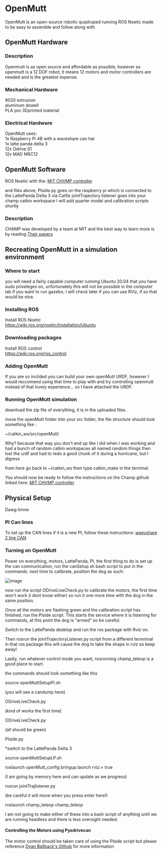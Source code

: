 # OpenMutt
OpenMutt is an open-source robotic quadruped running ROS Noetic made to be easy to assemble and follow along with  

## OpenMutt Hardware  
### Description  
Openmutt is as open source and affordable as possible, however as openmutt is a 12 DOF robot, it means 12 motors and motor controllers are needed and is the greatest expense.  

### Mechanical Hardware  
8020 extrusion  
aluminum dowell  
PLA pro 3Dprinted material  

### Electrical Hardware  
OpenMutt uses:  
1x Raspberry Pi 4B with a waveshare can hat  
1x latte panda delta 3  
12x Odrive S1  
12x MAD M6C12

## OpenMutt Software  
ROS Noetic with the:
[MIT CHVMP controller  ](https://github.com/chvmp/champ)

and files above, PIside.py goes on the raspberry pi which is connected to the LattePanda Delta 3 via Cat5e
jointTrajectory listener goes into your champ catkin workspace
I will add quarter model and calibration scripts shortly


### Description
CHAMP was developed by a team at MIT and the best way to learn more is by reading [Their papers]([url](https://dspace.mit.edu/bitstream/handle/1721.1/126619/IROS.pdf?sequence=2&isAllowed=y))

## Recreating OpenMutt in a simulation environment

### Where to start
you will need a fairly capable computer running Ubuntu 20.04 that you have sudo priveleges on, unfortunately this will not be possible in the computer lab if you want to run gazebo, I will check later if you can use RViz, if so that would be nice.  

### Installing ROS
Install ROS Noetic  
https://wiki.ros.org/noetic/Installation/Ubuntu  

### Downloading packages
Install ROS control  
https://wiki.ros.org/ros_control  

### Adding OpenMutt
If you are so inclided you can build your own openMutt URDF, however I would reccomend using that time to play with and try controlling openmutt instead of that lovely experience... so I have attached the URDF.

### Running OpenMutt simulation
download the zip file of everything, it is in the uploaded files. 

move the openMutt folder into your src folder, the file structure should look something like :

~/catkin_ws/src/openMutt/

Why? because that way you don't end up like I did when I was working and had a bunch of random catkin workspaces all named random things then lost the urdf and had to redo a good chunk of it during a hurricane, but I digress

from here go back to ~/catkin_ws then type catkin_make in the terminal.

You should now be ready to follow the instructions on the Champ github linked here: [MIT CHVMP controller  ](https://github.com/chvmp/champ)


## Physical Setup
Dawg timne
### PI Can lines
To set up the CAN lines if it is a new PI, follow these instructions:
[waevshare 2 line CAN](https://www.waveshare.com/wiki/2-CH_CAN_HAT)

### Turning on OpenMutt
Power on everything, motors, LattePanda, PI, the first thing to do is set up the can communication, run the canSetup.sh bash script to put in the commands.
next time to calibrate, position the dog as such:

![image](https://github.com/user-attachments/assets/d2d99799-94b7-4e2d-9736-f5d828a2ccbe)

now run the script ODriveLiveCheck.py to calibrate the motors, the first time won't work (i dont know either) so run it one more time with the dog in the same position.

Once all the motors are flashing green and the calibration script has finished, run the PIside script. This starts the service where it is listening for commands, at this point the dog is "armed" so be careful.

Switch to the LattePanda desktop and run the ros package with Rviz on.

Then rosrun the jointTrajectoryListener.py script from a different termninal in that ros package this will cause the dog to take the shape in rviz so keep away!

Lastly, run whatever control mode you want, rosrunning champ_teleop is a good place to start.

the commands should look something like this

source openMuttSetupPI.sh

(you will see a candump here)

ODriveLiveCheck.py

(kind of works the first time)

ODriveLiveCheck.py

(all should be green)

PIside.py


*switch to the LattePanda Delta 3

source openMuttSetupLP.sh

roslaunch openMutt_config bringup.launch rviz:= true

(I am going by memory here and can update as we progress)

rosrun jointTrajlistener.py

(be careful it will move when you press enter here!)

roslaunch champ_teleop champ_teleop

I am not going to make either of these into a bash script of anything until we are running headless and there is less oversight needed.







#### Controlling the Motors using Pyodrivecan
The motor control should be taken care of using the PIside script but please reference [Dyan Ballback's Github](https://github.com/dylanballback) for more information


